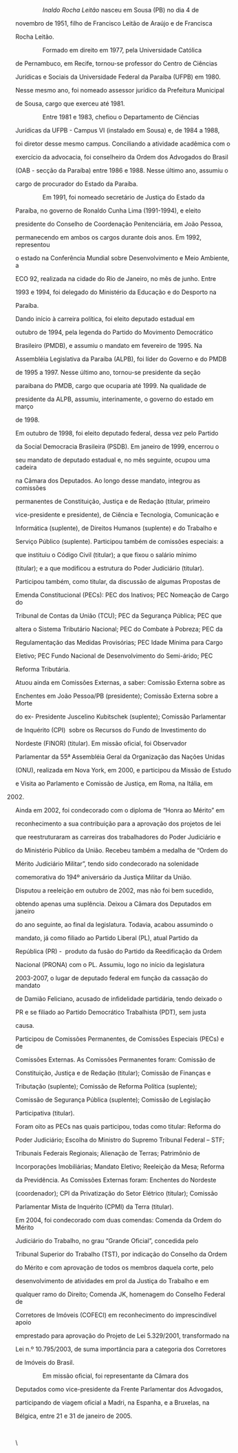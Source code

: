 

                *Inaldo Rocha Leitão* nasceu em Sousa (PB) no dia 4 de

novembro de 1951, filho de Francisco Leitão de Araújo e de Francisca

Rocha Leitão.



                Formado em direito em 1977, pela Universidade Católica

de Pernambuco, em Recife, tornou-se professor do Centro de Ciências

Jurídicas e Sociais da Universidade Federal da Paraíba (UFPB) em 1980.

Nesse mesmo ano, foi nomeado assessor jurídico da Prefeitura Municipal

de Sousa, cargo que exerceu até 1981.



                Entre 1981 e 1983, chefiou o Departamento de Ciências

Jurídicas da UFPB - Campus VI (instalado em Sousa) e, de 1984 a 1988,

foi diretor desse mesmo campus. Conciliando a atividade acadêmica com o

exercício da advocacia, foi conselheiro da Ordem dos Advogados do Brasil

(OAB - secção da Paraíba) entre 1986 e 1988. Nesse último ano, assumiu o

cargo de procurador do Estado da Paraíba.



                Em 1991, foi nomeado secretário de Justiça do Estado da

Paraíba, no governo de Ronaldo Cunha Lima (1991-1994), e eleito

presidente do Conselho de Coordenação Penitenciária, em João Pessoa,

permanecendo em ambos os cargos durante dois anos. Em 1992, representou

o estado na Conferência Mundial sobre Desenvolvimento e Meio Ambiente, a

ECO 92, realizada na cidade do Rio de Janeiro, no mês de junho. Entre

1993 e 1994, foi delegado do Ministério da Educação e do Desporto na

Paraíba.



Dando início à carreira política, foi eleito deputado estadual em

outubro de 1994, pela legenda do Partido do Movimento Democrático

Brasileiro (PMDB), e assumiu o mandato em fevereiro de 1995. Na

Assembléia Legislativa da Paraíba (ALPB), foi líder do Governo e do PMDB

de 1995 a 1997. Nesse último ano, tornou-se presidente da seção

paraibana do PMDB, cargo que ocuparia até 1999. Na qualidade de

presidente da ALPB, assumiu, interinamente, o governo do estado em março

de 1998.



Em outubro de 1998, foi eleito deputado federal, dessa vez pelo Partido

da Social Democracia Brasileira (PSDB). Em janeiro de 1999, encerrou o

seu mandato de deputado estadual e, no mês seguinte, ocupou uma cadeira

na Câmara dos Deputados. Ao longo desse mandato, integrou as comissões

permanentes de Constituição, Justiça e de Redação (titular, primeiro

vice-presidente e presidente), de Ciência e Tecnologia, Comunicação e

Informática (suplente), de Direitos Humanos (suplente) e do Trabalho e

Serviço Público (suplente). Participou também de comissões especiais: a

que instituiu o Código Civil (titular); a que fixou o salário mínimo

(titular); e a que modificou a estrutura do Poder Judiciário (titular).



Participou também, como titular, da discussão de algumas Propostas de

Emenda Constitucional (PECs): PEC dos Inativos; PEC Nomeação de Cargo do

Tribunal de Contas da União (TCU); PEC da Segurança Pública; PEC que

altera o Sistema Tributário Nacional; PEC do Combate à Pobreza; PEC da

Regulamentação das Medidas Provisórias; PEC Idade Mínima para Cargo

Eletivo; PEC Fundo Nacional de Desenvolvimento do Semi-árido; PEC

Reforma Tributária.



Atuou ainda em Comissões Externas, a saber: Comissão Externa sobre as

Enchentes em João Pessoa/PB (presidente); Comissão Externa sobre a Morte

do ex- Presidente Juscelino Kubitschek (suplente); Comissão Parlamentar

de Inquérito (CPI)  sobre os Recursos do Fundo de Investimento do

Nordeste (FINOR) (titular). Em missão oficial, foi Observador

Parlamentar da 55ª Assembléia Geral da Organização das Nações Unidas

(ONU), realizada em Nova York, em 2000, e participou da Missão de Estudo

e Visita ao Parlamento e Comissão de Justiça, em Roma, na Itália, em

2002.



Ainda em 2002, foi condecorado com o diploma de “Honra ao Mérito” em

reconhecimento a sua contribuição para a aprovação dos projetos de lei

que reestruturaram as carreiras dos trabalhadores do Poder Judiciário e

do Ministério Público da União. Recebeu também a medalha de “Ordem do

Mérito Judiciário Militar”, tendo sido condecorado na solenidade

comemorativa do 194º aniversário da Justiça Militar da União.



Disputou a reeleição em outubro de 2002, mas não foi bem sucedido,

obtendo apenas uma suplência. Deixou a Câmara dos Deputados em janeiro

do ano seguinte, ao final da legislatura. Todavia, acabou assumindo o

mandato, já como filiado ao Partido Liberal (PL), atual Partido da

República (PR) -  produto da fusão do Partido da Reedificação da Ordem

Nacional (PRONA) com o PL. Assumiu, logo no início da legislatura

2003-2007, o lugar de deputado federal em função da cassação do mandato

de Damião Feliciano, acusado de infidelidade partidária, tendo deixado o

PR e se filiado ao Partido Democrático Trabalhista (PDT), sem justa

causa.



Participou de Comissões Permanentes, de Comissões Especiais (PECs) e de

Comissões Externas. As Comissões Permanentes foram: Comissão de

Constituição, Justiça e de Redação (titular); Comissão de Finanças e

Tributação (suplente); Comissão de Reforma Política (suplente); 

Comissão de Segurança Pública (suplente); Comissão de Legislação

Participativa (titular).



Foram oito as PECs nas quais participou, todas como titular: Reforma do

Poder Judiciário; Escolha do Ministro do Supremo Tribunal Federal – STF;

Tribunais Federais Regionais; Alienação de Terras; Patrimônio de

Incorporações Imobiliárias; Mandato Eletivo; Reeleição da Mesa; Reforma

da Previdência. As Comissões Externas foram: Enchentes do Nordeste

(coordenador); CPI da Privatização do Setor Elétrico (titular); Comissão

Parlamentar Mista de Inquérito (CPMI) da Terra (titular).



Em 2004, foi condecorado com duas comendas: Comenda da Ordem do Mérito

Judiciário do Trabalho, no grau “Grande Oficial”, concedida pelo

Tribunal Superior do Trabalho (TST), por indicação do Conselho da Ordem

do Mérito e com aprovação de todos os membros daquela corte, pelo

desenvolvimento de atividades em prol da Justiça do Trabalho e em

qualquer ramo do Direito; Comenda JK, homenagem do Conselho Federal de

Corretores de Imóveis (COFECI) em reconhecimento do imprescindível apoio

emprestado para aprovação do Projeto de Lei 5.329/2001, transformado na

Lei n.º 10.795/2003, de suma importância para a categoria dos Corretores

de Imóveis do Brasil.



                Em missão oficial, foi representante da Câmara dos

Deputados como vice-presidente da Frente Parlamentar dos Advogados,

participando de viagem oficial a Madri, na Espanha, e a Bruxelas, na

Bélgica, entre 21 e 31 de janeiro de 2005.



 



\

